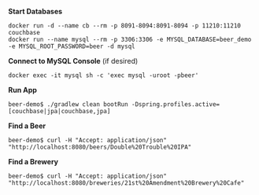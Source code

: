**Start Databases**

```
docker run -d --name cb --rm -p 8091-8094:8091-8094 -p 11210:11210 couchbase
docker run --name mysql --rm -p 3306:3306 -e MYSQL_DATABASE=beer_demo -e MYSQL_ROOT_PASSWORD=beer -d mysql
```

**Connect to MySQL Console** (if desired)
```
docker exec -it mysql sh -c 'exec mysql -uroot -pbeer'
```

**Run App**
```
beer-demo$ ./gradlew clean bootRun -Dspring.profiles.active=[couchbase|jpa|couchbase,jpa]
```

**Find a Beer**
```
beer-demo$ curl -H "Accept: application/json" "http://localhost:8080/beers/Double%20Trouble%20IPA"
```

**Find a Brewery**
```
beer-demo$ curl -H "Accept: application/json" "http://localhost:8080/breweries/21st%20Amendment%20Brewery%20Cafe"
```
